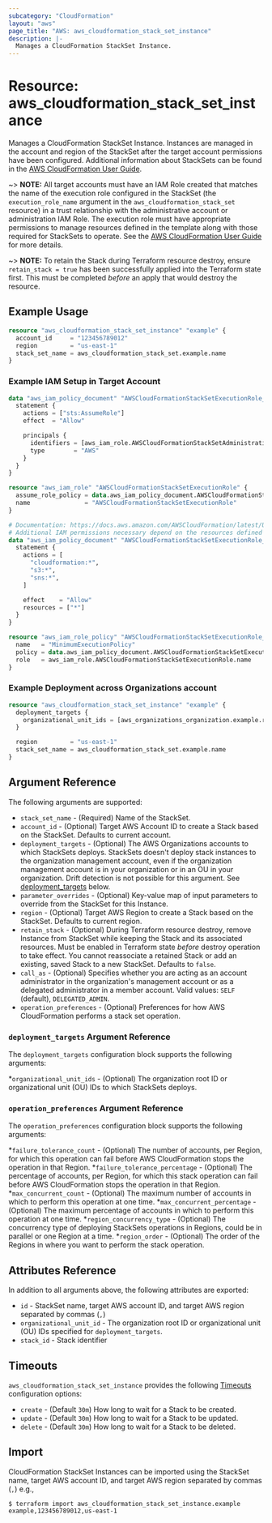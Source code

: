 ```yaml
---
subcategory: "CloudFormation"
layout: "aws"
page_title: "AWS: aws_cloudformation_stack_set_instance"
description: |-
  Manages a CloudFormation StackSet Instance.
---
```


# Resource: aws_cloudformation_stack_set_instance

Manages a CloudFormation StackSet Instance. Instances are managed in the account and region of the StackSet after the target account permissions have been configured. Additional information about StackSets can be found in the [AWS CloudFormation User Guide](https://docs.aws.amazon.com/AWSCloudFormation/latest/UserGuide/what-is-cfnstacksets.html).

~> **NOTE:** All target accounts must have an IAM Role created that matches the name of the execution role configured in the StackSet (the `execution_role_name` argument in the `aws_cloudformation_stack_set` resource) in a trust relationship with the administrative account or administration IAM Role. The execution role must have appropriate permissions to manage resources defined in the template along with those required for StackSets to operate. See the [AWS CloudFormation User Guide](https://docs.aws.amazon.com/AWSCloudFormation/latest/UserGuide/stacksets-prereqs.html) for more details.

~> **NOTE:** To retain the Stack during Terraform resource destroy, ensure `retain_stack = true` has been successfully applied into the Terraform state first. This must be completed _before_ an apply that would destroy the resource.

## Example Usage

```terraform
resource "aws_cloudformation_stack_set_instance" "example" {
  account_id     = "123456789012"
  region         = "us-east-1"
  stack_set_name = aws_cloudformation_stack_set.example.name
}
```

### Example IAM Setup in Target Account

```terraform
data "aws_iam_policy_document" "AWSCloudFormationStackSetExecutionRole_assume_role_policy" {
  statement {
    actions = ["sts:AssumeRole"]
    effect  = "Allow"

    principals {
      identifiers = [aws_iam_role.AWSCloudFormationStackSetAdministrationRole.arn]
      type        = "AWS"
    }
  }
}

resource "aws_iam_role" "AWSCloudFormationStackSetExecutionRole" {
  assume_role_policy = data.aws_iam_policy_document.AWSCloudFormationStackSetExecutionRole_assume_role_policy.json
  name               = "AWSCloudFormationStackSetExecutionRole"
}

# Documentation: https://docs.aws.amazon.com/AWSCloudFormation/latest/UserGuide/stacksets-prereqs.html
# Additional IAM permissions necessary depend on the resources defined in the StackSet template
data "aws_iam_policy_document" "AWSCloudFormationStackSetExecutionRole_MinimumExecutionPolicy" {
  statement {
    actions = [
      "cloudformation:*",
      "s3:*",
      "sns:*",
    ]

    effect    = "Allow"
    resources = ["*"]
  }
}

resource "aws_iam_role_policy" "AWSCloudFormationStackSetExecutionRole_MinimumExecutionPolicy" {
  name   = "MinimumExecutionPolicy"
  policy = data.aws_iam_policy_document.AWSCloudFormationStackSetExecutionRole_MinimumExecutionPolicy.json
  role   = aws_iam_role.AWSCloudFormationStackSetExecutionRole.name
}
```

### Example Deployment across Organizations account

```terraform
resource "aws_cloudformation_stack_set_instance" "example" {
  deployment_targets {
    organizational_unit_ids = [aws_organizations_organization.example.roots[0].id]
  }

  region         = "us-east-1"
  stack_set_name = aws_cloudformation_stack_set.example.name
}
```

## Argument Reference

The following arguments are supported:

* `stack_set_name` - (Required) Name of the StackSet.
* `account_id` - (Optional) Target AWS Account ID to create a Stack based on the StackSet. Defaults to current account.
* `deployment_targets` - (Optional) The AWS Organizations accounts to which StackSets deploys. StackSets doesn't deploy stack instances to the organization management account, even if the organization management account is in your organization or in an OU in your organization. Drift detection is not possible for this argument. See [deployment_targets](#deployment_targets-argument-reference) below.
* `parameter_overrides` - (Optional) Key-value map of input parameters to override from the StackSet for this Instance.
* `region` - (Optional) Target AWS Region to create a Stack based on the StackSet. Defaults to current region.
* `retain_stack` - (Optional) During Terraform resource destroy, remove Instance from StackSet while keeping the Stack and its associated resources. Must be enabled in Terraform state _before_ destroy operation to take effect. You cannot reassociate a retained Stack or add an existing, saved Stack to a new StackSet. Defaults to `false`.
* `call_as` - (Optional) Specifies whether you are acting as an account administrator in the organization's management account or as a delegated administrator in a member account. Valid values: `SELF` (default), `DELEGATED_ADMIN`.
* `operation_preferences` - (Optional) Preferences for how AWS CloudFormation performs a stack set operation.

### `deployment_targets` Argument Reference

The `deployment_targets` configuration block supports the following arguments:

*`organizational_unit_ids` - (Optional) The organization root ID or organizational unit (OU) IDs to which StackSets deploys.

### `operation_preferences` Argument Reference

The `operation_preferences` configuration block supports the following arguments:

*`failure_tolerance_count` - (Optional) The number of accounts, per Region, for which this operation can fail before AWS CloudFormation stops the operation in that Region.
*`failure_tolerance_percentage` - (Optional) The percentage of accounts, per Region, for which this stack operation can fail before AWS CloudFormation stops the operation in that Region.
*`max_concurrent_count` - (Optional) The maximum number of accounts in which to perform this operation at one time.
*`max_concurrent_percentage` - (Optional) The maximum percentage of accounts in which to perform this operation at one time.
*`region_concurrency_type` - (Optional) The concurrency type of deploying StackSets operations in Regions, could be in parallel or one Region at a time.
*`region_order` - (Optional) The order of the Regions in where you want to perform the stack operation.

## Attributes Reference

In addition to all arguments above, the following attributes are exported:

* `id` - StackSet name, target AWS account ID, and target AWS region separated by commas (`,`)
* `organizational_unit_id` - The organization root ID or organizational unit (OU) IDs specified for `deployment_targets`.
* `stack_id` - Stack identifier

## Timeouts

`aws_cloudformation_stack_set_instance` provides the following [Timeouts](https://www.terraform.io/docs/configuration/blocks/resources/syntax.html#operation-timeouts) configuration options:

* `create` - (Default `30m`) How long to wait for a Stack to be created.
* `update` - (Default `30m`) How long to wait for a Stack to be updated.
* `delete` - (Default `30m`) How long to wait for a Stack to be deleted.

## Import

CloudFormation StackSet Instances can be imported using the StackSet name, target AWS account ID, and target AWS region separated by commas (`,`) e.g.,

```
$ terraform import aws_cloudformation_stack_set_instance.example example,123456789012,us-east-1
```
